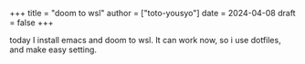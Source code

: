 +++
title = "doom to wsl"
author = ["toto-yousyo"]
date = 2024-04-08
draft = false
+++

today I install emacs and doom to wsl. It can work now, so i use dotfiles, and make easy setting.
